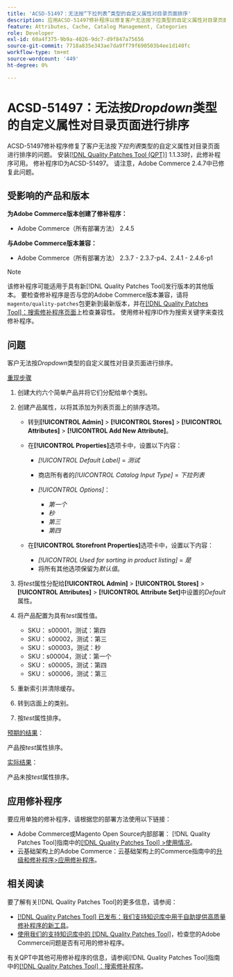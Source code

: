 ```yaml
---
title: 'ACSD-51497：无法按“下拉列表”类型的自定义属性对目录页面排序'
description: 应用ACSD-51497修补程序以修复客户无法按下拉类型的自定义属性对目录页面进行排序的Adobe Commerce问题。
feature: Attributes, Cache, Catalog Management, Categories
role: Developer
exl-id: 60a4f375-9b9a-4026-9dc7-d9f847a75656
source-git-commit: 7718a835e343ae7da9ff79f690503b4ee1d140fc
workflow-type: tm+mt
source-wordcount: '449'
ht-degree: 0%

---
```


# ACSD-51497：无法按&#x200B;*Dropdown*&#x200B;类型的自定义属性对目录页面进行排序

ACSD-51497修补程序修复了客户无法按&#x200B;*下拉列表*&#x200B;类型的自定义属性对目录页面进行排序的问题。 安装[[!DNL Quality Patches Tool (QPT)]](/help/announcements/adobe-commerce-announcements/magento-quality-patches-released-new-tool-to-self-serve-quality-patches.md) 1.1.33时，此修补程序可用。 修补程序ID为ACSD-51497。 请注意，Adobe Commerce 2.4.7中已修复此问题。

## 受影响的产品和版本

**为Adobe Commerce版本创建了修补程序：**

* Adobe Commerce（所有部署方法） 2.4.5

**与Adobe Commerce版本兼容：**

* Adobe Commerce（所有部署方法） 2.3.7 - 2.3.7-p4、2.4.1 - 2.4.6-p1

>[!NOTE]
>
>该修补程序可能适用于具有新[!DNL Quality Patches Tool]发行版本的其他版本。 要检查修补程序是否与您的Adobe Commerce版本兼容，请将`magento/quality-patches`包更新到最新版本，并在[[!DNL Quality Patches Tool]：搜索修补程序页面](https://experienceleague.adobe.com/tools/commerce-quality-patches/index.html)上检查兼容性。 使用修补程序ID作为搜索关键字来查找修补程序。

## 问题

客户无法按&#x200B;*Dropdown*&#x200B;类型的自定义属性对目录页面进行排序。

<u>重现步骤</u>

1. 创建大约六个简单产品并将它们分配给单个类别。
1. 创建产品属性，以将其添加为列表页面上的排序选项。

   * 转到&#x200B;**[!UICONTROL Admin]** > **[!UICONTROL Stores]** > **[!UICONTROL Attributes]** > **[!UICONTROL Add New Attribute]**。
   * 在&#x200B;**[!UICONTROL Properties]**&#x200B;选项卡中，设置以下内容：

      * *[!UICONTROL Default Label]* = *测试*
      * 商店所有者的&#x200B;*[!UICONTROL Catalog Input Type]* = *下拉列表*
      * *[!UICONTROL Options]*：

         * *第一个*
         * *秒*
         * *第三*
         * *第四*

   * 在&#x200B;**[!UICONTROL Storefront Properties]**&#x200B;选项卡中，设置以下内容：

      * *[!UICONTROL Used for sorting in product listing]* = *是*
      * 将所有其他选项保留为&#x200B;*默认值*。

1. 将&#x200B;*test*&#x200B;属性分配给&#x200B;**[!UICONTROL Admin]** > **[!UICONTROL Stores]** > **[!UICONTROL Attributes]** > **[!UICONTROL Attribute Set]**&#x200B;中设置的&#x200B;*Default*&#x200B;属性。
1. 将产品配置为具有&#x200B;*test*&#x200B;属性值。

   * SKU： s00001，测试：第四
   * SKU： s00002，测试：第三
   * SKU： s00003，测试：秒
   * SKU：s00004，测试：第一个
   * SKU： s00005，测试：第四
   * SKU： s00006，测试：第三

1. 重新索引并清除缓存。
1. 转到店面上的类别。
1. 按&#x200B;*test*&#x200B;属性排序。

<u>预期的结果</u>：

产品按&#x200B;*test*&#x200B;属性排序。

<u>实际结果</u>：

产品未按&#x200B;*test*&#x200B;属性排序。

## 应用修补程序

要应用单独的修补程序，请根据您的部署方法使用以下链接：

* Adobe Commerce或Magento Open Source内部部署： [!DNL Quality Patches Tool]指南中的[[!DNL Quality Patches Tool] >使用情况](https://experienceleague.adobe.com/docs/commerce-operations/tools/quality-patches-tool/usage.html)。
* 云基础架构上的Adobe Commerce：云基础架构上的Commerce指南中的[升级和修补程序>应用修补程序](https://experienceleague.adobe.com/docs/commerce-cloud-service/user-guide/develop/upgrade/apply-patches.html)。

## 相关阅读

要了解有关[!DNL Quality Patches Tool]的更多信息，请参阅：

* [[!DNL Quality Patches Tool] 已发布：我们支持知识库中用于自助提供高质量修补程序的新工具](/help/announcements/adobe-commerce-announcements/magento-quality-patches-released-new-tool-to-self-serve-quality-patches.md)。
* [使用我们的支持知识库中的 [!DNL Quality Patches Tool]](/help/support-tools/patches-available-in-qpt-tool/check-patch-for-magento-issue-with-magento-quality-patches.md)，检查您的Adobe Commerce问题是否有可用的修补程序。

有关QPT中其他可用修补程序的信息，请参阅[!DNL Quality Patches Tool]指南中的[[!DNL Quality Patches Tool]：搜索修补程序](https://experienceleague.adobe.com/tools/commerce-quality-patches/index.html)。
